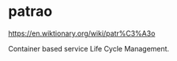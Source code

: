 # patrao
https://en.wiktionary.org/wiki/patr%C3%A3o

Container based service Life Cycle Management.  
